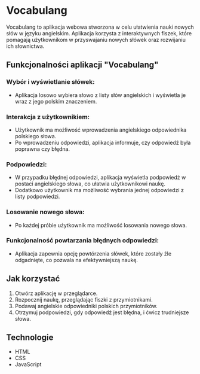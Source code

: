 # Vocabulang
Vocabulang to aplikacja webowa stworzona w celu ułatwienia nauki nowych słów w języku angielskim. 
Aplikacja korzysta z interaktywnych fiszek, które pomagają użytkownikom w przyswajaniu nowych słówek oraz rozwijaniu ich słownictwa.

## Funkcjonalności aplikacji "Vocabulang"

### Wybór i wyświetlanie słówek:
- Aplikacja losowo wybiera słowo z listy słów angielskich i wyświetla je wraz z jego polskim znaczeniem.

### Interakcja z użytkownikiem:
- Użytkownik ma możliwość wprowadzenia angielskiego odpowiednika polskiego słowa.
- Po wprowadzeniu odpowiedzi, aplikacja informuje, czy odpowiedź była poprawna czy błędna.

### Podpowiedzi:
- W przypadku błędnej odpowiedzi, aplikacja wyświetla podpowiedź w postaci angielskiego słowa, co ułatwia użytkownikowi naukę.
- Dodatkowo użytkownik ma możliwość wybrania jednej odpowiedzi z listy podpowiedzi.

### Losowanie nowego słowa:
- Po każdej próbie użytkownik ma możliwość losowania nowego słowa.

### Funkcjonalność powtarzania błędnych odpowiedzi:
- Aplikacja zapewnia opcję powtórzenia słówek, które zostały źle odgadnięte, co pozwala na efektywniejszą naukę.

## Jak korzystać
1. Otwórz aplikację w przeglądarce.
2. Rozpocznij naukę, przeglądając fiszki z przymiotnikami.
3. Podawaj angielskie odpowiedniki polskich przymiotników.
4. Otrzymuj podpowiedzi, gdy odpowiedź jest błędna, i ćwicz trudniejsze słowa.

## Technologie
- HTML
- CSS
- JavaScript
